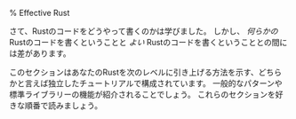 % Effective Rust

さて、Rustのコードをどうやって書くのかは学びました。
しかし、 *何らかの* Rustのコードを書くということと *よい* Rustのコードを書くということとの間には差があります。

このセクションはあなたのRustを次のレベルに引き上げる方法を示す、どちらかと言えば独立したチュートリアルで構成されています。
一般的なパターンや標準ライブラリーの機能が紹介されることでしょう。
これらのセクションを好きな順番で読みましょう。
